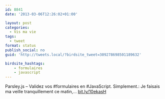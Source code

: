 ```yaml
---
id: 8841
date: '2013-03-06T12:26:02+01:00'

layout: post
categories:
  - Vis ma vie
tags:
  - tweet
format: status
publish_social: no
guid: 'http://tweets.local/?birdsite_tweet=309278698501189632'

birdsite_hashtags:
    - formulaires
    - javascript
---
```


Parsley.js – Validez vos #formulaires en #JavaScript. Simplement.: Je faisais ma veille tranquillement ce matin,… [bit.ly/10ekasH](http://bit.ly/10ekasH)